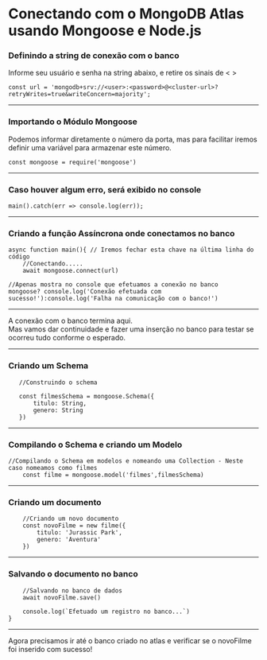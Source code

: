 # Conectando com o MongoDB Atlas usando Mongoose e Node.js
### Definindo a string de conexão com o banco

Informe seu usuário e senha na string abaixo, e retire os sinais de <  >
```
const url = 'mongodb+srv://<user>:<password>@<cluster-url>?retryWrites=true&writeConcern=majority';
```
***

### Importando o Módulo Mongoose
Podemos informar diretamente o número da porta, mas para facilitar iremos definir uma variável para armazenar este número.
```
const mongoose = require('mongoose')
```
***

### Caso houver algum erro, será exibido no console
```
main().catch(err => console.log(err));
```
***

### Criando a função Assíncrona onde conectamos no banco
```
async function main(){ // Iremos fechar esta chave na última linha do código
    //Conectando.....
    await mongoose.connect(url)
```

    //Apenas mostra no console que efetuamos a conexão no banco
    mongoose? console.log('Conexão efetuada com sucesso!'):console.log('Falha na comunicação com o banco!')
***
A conexão com o banco termina aqui.<br/>
Mas vamos dar continuidade e fazer uma inserção no banco para testar se ocorreu tudo conforme o esperado.
***

### Criando um Schema
 ```
    //Construindo o schema

    const filmesSchema = mongoose.Schema({
        titulo: String,
        genero: String
    })
```
***

### Compilando o Schema e criando um Modelo
```
//Compilando o Schema em modelos e nomeando uma Collection - Neste caso nomeamos como filmes
    const filme = mongoose.model('filmes',filmesSchema)
```
***

### Criando um documento
```    
    //Criando um novo documento
    const novoFilme = new filme({
        titulo: 'Jurassic Park',
        genero: 'Aventura'
    })    
```
***

### Salvando o documento no banco
```
    //Salvando no banco de dados
    await novoFilme.save()

    console.log(`Efetuado um registro no banco...`)
}
```
***
Agora precisamos ir até o banco criado no atlas e verificar se o novoFilme foi inserido com sucesso!
